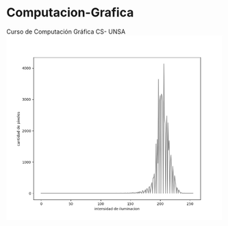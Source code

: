 # Computacion-Grafica
Curso de Computación Gráfica CS- UNSA
!["Prueba"](https://raw.githubusercontent.com/DiegoGtz/Computacion-Grafica/master/Pregunta1/Histograma1.png)

